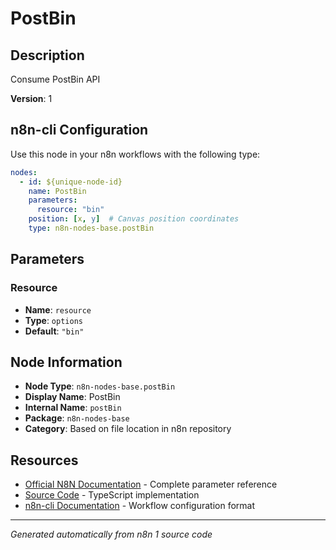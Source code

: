 # PostBin

## Description

Consume PostBin API

**Version**: 1

## n8n-cli Configuration

Use this node in your n8n workflows with the following type:

```yaml
nodes:
  - id: ${unique-node-id}
    name: PostBin
    parameters:
      resource: "bin"
    position: [x, y]  # Canvas position coordinates
    type: n8n-nodes-base.postBin
```

## Parameters

### Resource

- **Name**: `resource`
- **Type**: `options`
- **Default**: `"bin"`


## Node Information

- **Node Type**: `n8n-nodes-base.postBin`
- **Display Name**: PostBin
- **Internal Name**: `postBin`
- **Package**: `n8n-nodes-base`
- **Category**: Based on file location in n8n repository

## Resources

- [Official N8N Documentation](https://docs.n8n.io/integrations/builtin/app-nodes/n8n-nodes-base.postbin/) - Complete parameter reference
- [Source Code](https://github.com/n8n-io/n8n/blob/master/packages/nodes-base/nodes/PostBin/PostBin.node.ts) - TypeScript implementation
- [n8n-cli Documentation](https://github.com/edenreich/n8n-cli) - Workflow configuration format

---
*Generated automatically from n8n 1 source code*
